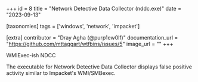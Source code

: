 +++
id = 8
title = "Network Detective Data Collector (nddc.exe)"
date = "2023-09-13"

[taxonomies]
tags = ['windows', 'network', 'impacket']

[extra]
contributor = "Dray Agha (@purp1ew0lf)"
documentation_url = "https://github.com/mttaggart/wtfbins/issues/5"
image_url = ""
+++

WMIExec-ish NDCC

<!-- more -->
   
The executable for Network Detective Data Collector displays false positive activity similar to Impacket's WMI/SMBexec. 
